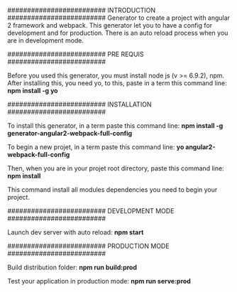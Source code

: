 ######################### INTRODUCTION ######################### 
Generator to create a project with angular 2 framework and webpack. This generator let you to have a config for development
and for production. There is an auto reload process when you are in development mode.


######################### PRE REQUIS ######################### 

Before you used this generator, you must install node js (v >= 6.9.2), npm. After installing this, you need yo, to this, 
paste in a term this command line: **npm install -g yo**

######################### INSTALLATION ######################### 

To install this generator, in a term paste this command line: **npm install -g generator-angular2-webpack-full-config**

To begin a new projet, in a term paste this command line: **yo angular2-webpack-full-config** 

Then, when you are in your projet root directory, paste this command line: **npm install**

This command install all modules dependencies you need to begin your project.



######################### DEVELOPMENT MODE #########################

Launch dev server with auto reload: **npm start**

######################### PRODUCTION MODE #########################

Build distribution folder: **npm run build:prod**

Test your application in production mode: **npm run serve:prod**



 
 



